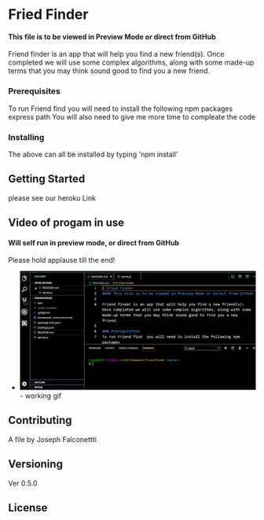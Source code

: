 # Fried Finder
#### This file is to be viewed in Preview Mode or direct from GitHub

Friend finder is an app that will help you find a new friend(s).   Once completed we will use some complex algorithms, along with some made-up terms that you may think sound good to find you a new friend.  

### Prerequisites
To run Friend find  you will need to install the following npm packages
express
path
You will also need to give me more time to compleate the code

### Installing
The above can all be installed by typing 'npm install'


## Getting Started
please see our heroku Link
## Video of progam in use

#### Will self run in preview mode, or direct from GitHub
Please hold applause till the end!

* ![](images/falconetti_vid.gif) - working gif


## Contributing
A file by Joseph Falconettti

## Versioning
Ver 0.5.0

## License


